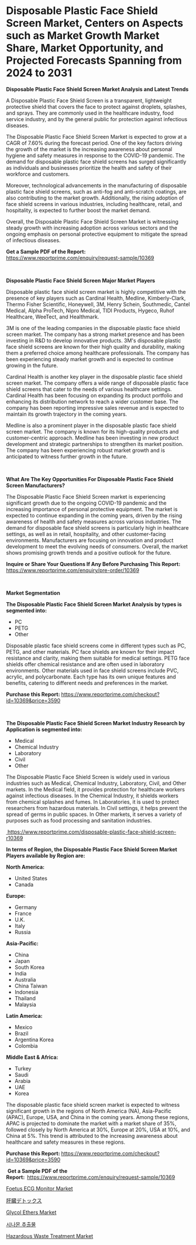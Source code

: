 <p><h1>Disposable Plastic Face Shield Screen Market, Centers on Aspects such as Market Growth Market Share, Market Opportunity, and Projected Forecasts Spanning from 2024 to 2031</h1></p><p><strong>Disposable Plastic Face Shield Screen Market Analysis and Latest Trends</strong></p>
<p><p>A Disposable Plastic Face Shield Screen is a transparent, lightweight protective shield that covers the face to protect against droplets, splashes, and sprays. They are commonly used in the healthcare industry, food service industry, and by the general public for protection against infectious diseases.</p><p>The Disposable Plastic Face Shield Screen Market is expected to grow at a CAGR of 7.60% during the forecast period. One of the key factors driving the growth of the market is the increasing awareness about personal hygiene and safety measures in response to the COVID-19 pandemic. The demand for disposable plastic face shield screens has surged significantly as individuals and businesses prioritize the health and safety of their workforce and customers.</p><p>Moreover, technological advancements in the manufacturing of disposable plastic face shield screens, such as anti-fog and anti-scratch coatings, are also contributing to the market growth. Additionally, the rising adoption of face shield screens in various industries, including healthcare, retail, and hospitality, is expected to further boost the market demand.</p><p>Overall, the Disposable Plastic Face Shield Screen Market is witnessing steady growth with increasing adoption across various sectors and the ongoing emphasis on personal protective equipment to mitigate the spread of infectious diseases.</p></p>
<p><strong>Get a Sample PDF of the Report:&nbsp;</strong> <a href="https://www.reportprime.com/enquiry/request-sample/10369">https://www.reportprime.com/enquiry/request-sample/10369</a></p>
<p>&nbsp;</p>
<p><strong>Disposable Plastic Face Shield Screen Major Market Players</strong></p>
<p><p>Disposable plastic face shield screen market is highly competitive with the presence of key players such as Cardinal Health, Medline, Kimberly-Clark, Thermo Fisher Scientific, Honeywell, 3M, Henry Schein, Southmedic, Cantel Medical, Alpha ProTech, Nipro Medical, TIDI Products, Hygeco, Ruhof Healthcare, WeeTect, and Healthmark.</p><p>3M is one of the leading companies in the disposable plastic face shield screen market. The company has a strong market presence and has been investing in R&D to develop innovative products. 3M's disposable plastic face shield screens are known for their high quality and durability, making them a preferred choice among healthcare professionals. The company has been experiencing steady market growth and is expected to continue growing in the future.</p><p>Cardinal Health is another key player in the disposable plastic face shield screen market. The company offers a wide range of disposable plastic face shield screens that cater to the needs of various healthcare settings. Cardinal Health has been focusing on expanding its product portfolio and enhancing its distribution network to reach a wider customer base. The company has been reporting impressive sales revenue and is expected to maintain its growth trajectory in the coming years.</p><p>Medline is also a prominent player in the disposable plastic face shield screen market. The company is known for its high-quality products and customer-centric approach. Medline has been investing in new product development and strategic partnerships to strengthen its market position. The company has been experiencing robust market growth and is anticipated to witness further growth in the future.</p></p>
<p>&nbsp;</p>
<p><strong>What Are The Key Opportunities For Disposable Plastic Face Shield Screen Manufacturers?</strong></p>
<p><p>The Disposable Plastic Face Shield Screen market is experiencing significant growth due to the ongoing COVID-19 pandemic and the increasing importance of personal protective equipment. The market is expected to continue expanding in the coming years, driven by the rising awareness of health and safety measures across various industries. The demand for disposable face shield screens is particularly high in healthcare settings, as well as in retail, hospitality, and other customer-facing environments. Manufacturers are focusing on innovation and product development to meet the evolving needs of consumers. Overall, the market shows promising growth trends and a positive outlook for the future.</p></p>
<p><strong>Inquire or Share Your Questions If Any Before Purchasing This Report:</strong> <a href="https://www.reportprime.com/enquiry/pre-order/10369">https://www.reportprime.com/enquiry/pre-order/10369</a></p>
<p>&nbsp;</p>
<p><strong>Market Segmentation</strong></p>
<p><strong>The Disposable Plastic Face Shield Screen Market Analysis by types is segmented into:</strong></p>
<p><ul><li>PC</li><li>PETG</li><li>Other</li></ul></p>
<p><p>Disposable plastic face shield screens come in different types such as PC, PETG, and other materials. PC face shields are known for their impact resistance and clarity, making them suitable for medical settings. PETG face shields offer chemical resistance and are often used in laboratory environments. Other materials used in face shield screens include PVC, acrylic, and polycarbonate. Each type has its own unique features and benefits, catering to different needs and preferences in the market.</p></p>
<p><strong>Purchase this Report:&nbsp;</strong><a href="https://www.reportprime.com/checkout?id=10369&price=3590">https://www.reportprime.com/checkout?id=10369&price=3590</a></p>
<p>&nbsp;</p>
<p><strong>The Disposable Plastic Face Shield Screen Market Industry Research by Application is segmented into:</strong></p>
<p><ul><li>Medical</li><li>Chemical Industry</li><li>Laboratory</li><li>Civil</li><li>Other</li></ul></p>
<p><p>The Disposable Plastic Face Shield Screen is widely used in various industries such as Medical, Chemical Industry, Laboratory, Civil, and Other markets. In the Medical field, it provides protection for healthcare workers against infectious diseases. In the Chemical Industry, it shields workers from chemical splashes and fumes. In Laboratories, it is used to protect researchers from hazardous materials. In Civil settings, it helps prevent the spread of germs in public spaces. In Other markets, it serves a variety of purposes such as food processing and sanitation industries.</p></p>
<p><a href="https://www.reportprime.com/disposable-plastic-face-shield-screen-r10369">&nbsp;https://www.reportprime.com/disposable-plastic-face-shield-screen-r10369</a></p>
<p><strong>In terms of Region, the Disposable Plastic Face Shield Screen Market Players available by Region are:</strong></p>
<p>
    <p> <strong> North America: </strong>
        <ul>
            <li>United States</li>
            <li>Canada</li>
        </ul>
        </p> 
    <p> <strong> Europe: </strong>
        <ul>
            <li>Germany</li>
            <li>France</li>
            <li>U.K.</li>
            <li>Italy</li>
            <li>Russia</li>
        </ul>
        </p> 
    <p> <strong> Asia-Pacific: </strong>
        <ul>
            <li>China</li>
            <li>Japan</li>
            <li>South Korea</li>
            <li>India</li>
            <li>Australia</li>
            <li>China Taiwan</li>
            <li>Indonesia</li>
            <li>Thailand</li>
            <li>Malaysia</li>
        </ul>
        </p> 
    <p> <strong> Latin America: </strong>
        <ul>
            <li>Mexico</li>
            <li>Brazil</li>
            <li>Argentina Korea</li>
            <li>Colombia</li>
        </ul>
        </p> 
    <p> <strong> Middle East & Africa: </strong>
        <ul>
            <li>Turkey</li>
            <li>Saudi</li>
            <li>Arabia</li>
            <li>UAE</li>
            <li>Korea</li>
        </ul>
    </p>
    </p>
<p><p>The disposable plastic face shield screen market is expected to witness significant growth in the regions of North America (NA), Asia-Pacific (APAC), Europe, USA, and China in the coming years. Among these regions, APAC is projected to dominate the market with a market share of 35%, followed closely by North America at 30%, Europe at 20%, USA at 10%, and China at 5%. This trend is attributed to the increasing awareness about healthcare and safety measures in these regions.</p></p>
<p><strong>Purchase this Report: </strong><a href="https://www.reportprime.com/checkout?id=10369&price=3590">https://www.reportprime.com/checkout?id=10369&price=3590</a></p>
<p>&nbsp;<strong>Get a Sample PDF of the Report:&nbsp;&nbsp;</strong><a href="https://www.reportprime.com/enquiry/request-sample/10369">https://www.reportprime.com/enquiry/request-sample/10369</a></p>
<p><strong></strong></p>
<p><p><a href="https://github.com/timeliteaut/Market-Research-Report-List-2/blob/main/foetus-ecg-monitor-market.md">Foetus ECG Monitor Market</a></p><p><a href="https://github.com/bevdtkn4419963/Market-Research-Report-List-1/blob/main/355440724013.md">肝臓デトックス</a></p><p><a href="https://issuu.com/reportprime-2/docs/glycol-ethers-market-size-2030.pptx">Glycol Ethers Market</a></p><p><a href="https://github.com/JonHarrtis67676y/Market-Research-Report-List-1/blob/main/991370821840.md">시나몬 추출물</a></p><p><a href="https://issuu.com/reportprime-2/docs/hazardous-waste-treatment-market-size-2030.pptx">Hazardous Waste Treatment Market</a></p></p>